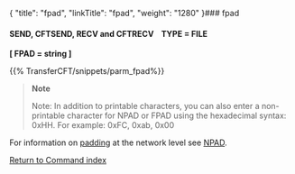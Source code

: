 {
    "title": "fpad",
    "linkTitle": "fpad",
    "weight": "1280"
}### fpad

#### SEND, CFTSEND, RECV and CFTRECV    TYPE = FILE

****[ FPAD = string ]****

{{% TransferCFT/snippets/parm_fpad%}}

> **Note**
>
> Note: In addition to printable characters, you can also enter a non-printable character for NPAD or FPAD using the hexadecimal syntax: 0xHH. For example: 0xFC, 0xab, 0x00

For information on [padding](../../../../concepts/transfer_command_overview/padding) at the network level see [NPAD](../npad).

[Return to Command index](../../)
